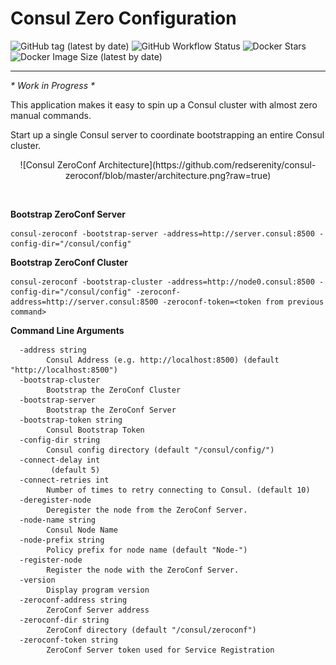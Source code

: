 # Consul Zero Configuration

![GitHub tag (latest by date)](https://img.shields.io/github/v/tag/RedSerenity/consul-zeroconf?label=Version&style=for-the-badge)
![GitHub Workflow Status](https://img.shields.io/github/workflow/status/RedSerenity/consul-zeroconf/DockerBuildPush?label=Docker%20Build&style=for-the-badge)
![Docker Stars](https://img.shields.io/docker/stars/redserenity/consul-zeroconf?style=for-the-badge)
![Docker Image Size (latest by date)](https://img.shields.io/docker/image-size/redserenity/consul-zeroconf?sort=date&style=for-the-badge)

---

_* Work in Progress *_

<p>This application makes it easy to spin up a Consul cluster with almost zero manual commands.</p>
<p>Start up a single Consul server to coordinate bootstrapping an entire Consul cluster.</p>
<p align="center">
![Consul ZeroConf Architecture](https://github.com/redserenity/consul-zeroconf/blob/master/architecture.png?raw=true)
</p>

<br/>

**Bootstrap ZeroConf Server**
```shell
consul-zeroconf -bootstrap-server -address=http://server.consul:8500 -config-dir="/consul/config"
```

**Bootstrap ZeroConf Cluster**
```shell
consul-zeroconf -bootstrap-cluster -address=http://node0.consul:8500 -config-dir="/consul/config" -zeroconf-address=http://server.consul:8500 -zeroconf-token=<token from previous command>
```

**Command Line Arguments**
```shell
  -address string
        Consul Address (e.g. http://localhost:8500) (default "http://localhost:8500")
  -bootstrap-cluster
        Bootstrap the ZeroConf Cluster
  -bootstrap-server
        Bootstrap the ZeroConf Server
  -bootstrap-token string
        Consul Bootstrap Token
  -config-dir string
        Consul config directory (default "/consul/config/")
  -connect-delay int
         (default 5)
  -connect-retries int
        Number of times to retry connecting to Consul. (default 10)
  -deregister-node
        Deregister the node from the ZeroConf Server.
  -node-name string
        Consul Node Name
  -node-prefix string
        Policy prefix for node name (default "Node-")
  -register-node
        Register the node with the ZeroConf Server.
  -version
        Display program version
  -zeroconf-address string
        ZeroConf Server address
  -zeroconf-dir string
        ZeroConf directory (default "/consul/zeroconf")
  -zeroconf-token string
        ZeroConf Server token used for Service Registration
```

